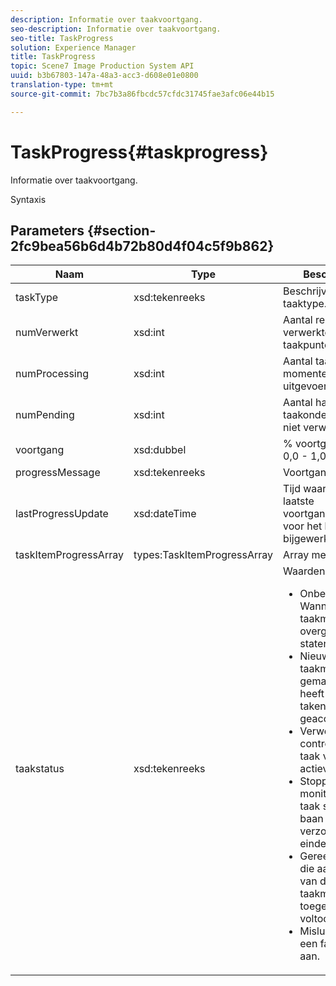 ```yaml
---
description: Informatie over taakvoortgang.
seo-description: Informatie over taakvoortgang.
seo-title: TaskProgress
solution: Experience Manager
title: TaskProgress
topic: Scene7 Image Production System API
uuid: b3b67803-147a-48a3-acc3-d608e01e0800
translation-type: tm+mt
source-git-commit: 7bc7b3a86fbcdc57cfdc31745fae3afc06e44b15

---
```



# TaskProgress{#taskprogress}

Informatie over taakvoortgang.

Syntaxis

## Parameters {#section-2fc9bea56b6d4b72b80d4f04c5f9b862}

<table id="table_04100BB8ABD84EF68B0A7CE3AD946414"> 
 <thead> 
  <tr> 
   <th colname="col1" class="entry"> Naam </th> 
   <th colname="col2" class="entry"> Type </th> 
   <th colname="col3" class="entry"> Beschrijving </th> 
  </tr> 
 </thead>
 <tbody> 
  <tr> 
   <td colname="col1"> <span class="codeph"> <span class="varname"> taskType</span></span> </td> 
   <td colname="col2"> <span class="codeph"> xsd:tekenreeks</span> </td> 
   <td colname="col3"> Beschrijving van taaktype. </td> 
  </tr> 
  <tr> 
   <td colname="col1"> <span class="codeph"> <span class="varname"> numVerwerkt</span></span> </td> 
   <td colname="col2"> <span class="codeph"> xsd:int</span> </td> 
   <td colname="col3"> Aantal reeds verwerkte taakpunten. </td> 
  </tr> 
  <tr> 
   <td colname="col1"> <span class="codeph"> <span class="varname"> numProcessing</span></span> </td> 
   <td colname="col2"> <span class="codeph"> xsd:int</span> </td> 
   <td colname="col3"> Aantal taakitems dat momenteel wordt uitgevoerd. </td> 
  </tr> 
  <tr> 
   <td colname="col1"> <span class="codeph"> <span class="varname"> numPending</span></span> </td> 
   <td colname="col2"> <span class="codeph"> xsd:int</span> </td> 
   <td colname="col3"> Aantal hangende taakonderdelen (nog niet verwerkt). </td> 
  </tr> 
  <tr> 
   <td colname="col1"> <span class="codeph"> <span class="varname"> voortgang</span></span> </td> 
   <td colname="col2"> <span class="codeph"> xsd:dubbel</span> </td> 
   <td colname="col3"> % voortgang (bereik 0,0 - 1,0). </td> 
  </tr> 
  <tr> 
   <td colname="col1"> <span class="codeph"> <span class="varname"> progressMessage</span></span> </td> 
   <td colname="col2"> <span class="codeph"> xsd:tekenreeks</span> </td> 
   <td colname="col3"> Voortgangsbericht. </td> 
  </tr> 
  <tr> 
   <td colname="col1"> <span class="codeph"> <span class="varname"> lastProgressUpdate</span></span> </td> 
   <td colname="col2"> <span class="codeph"> xsd:dateTime</span> </td> 
   <td colname="col3"> Tijd waarop de laatste voortgangsinformatie voor het laatst is bijgewerkt. </td> 
  </tr> 
  <tr> 
   <td colname="col1"> <span class="codeph"> <span class="varname"> taskItemProgressArray</span></span> </td> 
   <td colname="col2"> <span class="codeph"> types:TaskItemProgressArray</span> </td> 
   <td colname="col3"> Array met taakitems. </td> 
  </tr> 
  <tr> 
   <td colname="col1"> <span class="codeph"> <span class="varname"> taakstatus</span></span> </td> 
   <td colname="col2"> <span class="codeph"> xsd:tekenreeks</span> </td> 
   <td colname="col3">Waarden zijn: 
    <ul id="ul_BD00DC855B1D42748204E8BCA81FD4BF">
     <li id="li_01FE691763B3465DBF3402E7CDEA50C3"><span class="codeph"> Onbekend</span>: Wanneer de taakmonitor overgaat tussen staten. </li>
     <li id="li_AA2D1F9ADDE84B54A85C7E7830D3A0C9"><span class="codeph"> Nieuw</span>: De taakmonitor is gemaakt, maar heeft nog geen taken geaccepteerd. </li>
     <li id="li_76D667D21BDF4FADA6A266A7EB4DC6EE"><span class="codeph"> Verwerking</span>: De controle van de taak verwerkt actieve taken. </li>
     <li id="li_3813B2178D7143DEB91804A6C5FF3902"><span class="codeph"> Stoppen</span>: De monitor van de taak stopt een baan wegens een verzoek van de eindetaak. </li>
     <li id="li_41C2E774FC504B58BD6736119AE9C0AE"><span class="codeph"> Gereed</span>: De taken die aan de taken van de taakmonitor zijn toegewezen zijn voltooid. </li>
     <li id="li_EB2322BB11314B97998D467F4620ED2E"><span class="codeph"> Mislukt</span>: Geeft een fatale fout aan. </li>
    </ul></td> 
  </tr> 
 </tbody> 
</table>

